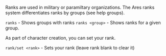 Ranks are used in military or paramiltary organizations.  The Ares ranks system differentiates ranks by groups (see help groups).

`ranks` - Shows groups with ranks
`ranks <group>` - Shows ranks for a given group. 

As part of character creation, you can set your rank.

`rank/set <rank>` - Sets your rank  (leave rank blank to clear it)